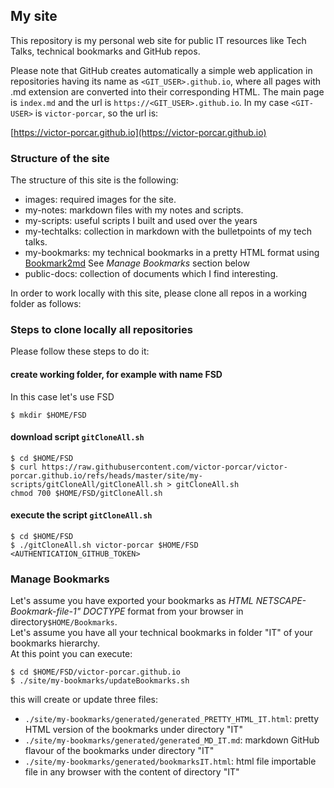 
## My site

This repository is my personal web site for public IT resources like Tech Talks, technical bookmarks and GitHub repos.

Please note that GitHub creates automatically a simple web application in repositories having its name as `<GIT_USER>.github.io`, where all pages with .md extension are converted into their corresponding HTML. The main page is `index.md` and the url is `https://<GIT_USER>.github.io`.
In my case `<GIT-USER>` is `victor-porcar`, so the url is:

 
[https://victor-porcar.github.io](https://victor-porcar.github.io)
 
### Structure of the site
The structure of this site is the following:

* images: required images for the site.
* my-notes: markdown files with my notes and scripts.
* my-scripts: useful scripts I built and used over the years
* my-techtalks: collection in markdown with the bulletpoints of my tech talks.
* my-bookmarks: my technical bookmarks in a pretty HTML format using [Bookmark2md](https://github.com/victor-porcar/Bookmark2md) See *Manage Bookmarks* section below
* public-docs: collection of documents which I find interesting.

In order to work locally with this site, please clone all repos in a working folder as follows:

### Steps to clone locally all repositories

Please follow these steps to do it:

#### create working folder, for example with name FSD
In this case let's use FSD
```
$ mkdir $HOME/FSD
```
#### download script `gitCloneAll.sh`
```
$ cd $HOME/FSD
$ curl https://raw.githubusercontent.com/victor-porcar/victor-porcar.github.io/refs/heads/master/site/my-scripts/gitCloneAll/gitCloneAll.sh > gitCloneAll.sh
chmod 700 $HOME/FSD/gitCloneAll.sh
``` 
    
#### execute the script `gitCloneAll.sh`
```
$ cd $HOME/FSD
$ ./gitCloneAll.sh victor-porcar $HOME/FSD <AUTHENTICATION_GITHUB_TOKEN>
```


### Manage Bookmarks

Let's assume you have exported your bookmarks as *HTML NETSCAPE-Bookmark-file-1" DOCTYPE* format from your browser in directory`$HOME/Bookmarks`.<br>
Let's assume you have all your technical bookmarks in folder "IT" of your bookmarks hierarchy.<br>
At this point you can execute:
 
```
$ cd $HOME/FSD/victor-porcar.github.io
$ ./site/my-bookmarks/updateBookmarks.sh
```
this will create or update three files:

*  `./site/my-bookmarks/generated/generated_PRETTY_HTML_IT.html`: pretty HTML version of the bookmarks under directory "IT"
*  `./site/my-bookmarks/generated/generated_MD_IT.md`: markdown GitHub flavour of the bookmarks under directory "IT"
*  `./site/my-bookmarks/generated/bookmarksIT.html`: html file importable file in any browser with the content of directory "IT"



